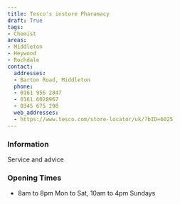 ```yaml
---
title: Tesco's instore Pharamacy
draft: True
tags:
- Chemist
areas:
- Middleton
- Heywood
- Rochdale
contact:
  addresses:
  - Barton Road, Middleton
  phone:
  - 0161 956 2847
  - 0161 6028967
  - 0345 675 298
  web_addresses:
  - https://www.tesco.com/store-locator/uk/?bID=6025
---
```


### Information
Service and advice

### Opening Times
* 8am to 8pm Mon to Sat,
10am to 4pm Sundays